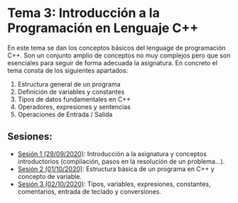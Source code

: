 # Tema 3: Introducción a la Programación en Lenguaje C++

En este tema se dan los conceptos básicos del lenguage de programación C++. Son un conjunto amplio de conceptos no muy complejos pero que son esenciales para seguir de forma adecuada la asignatura. En concreto el tema consta de los siguientes apartados:

1. Estructura general de un programa
2. Definición de variables y constantes
3. Tipos de datos fundamentales en C++
4. Operadores, expresiones y sentencias
5. Operaciones de Entrada / Salida

## Sesiones:
* [Sesión 1 (29/09/2020)](tema3/s1.md): Introducción a la asignatura y conceptos introductorios (compilación, pasos en la resolución de un problema...).
* [Sesión 2 (01/10/2020)](tema3/s2.md): Estructura básica de un programa en C++ y concepto de variable.
* [Sesión 3 (02/10/2020)](tema3/s2.md): Tipos, variables, expresiones, constantes, comentarios, entrada de teclado y conversiones.
